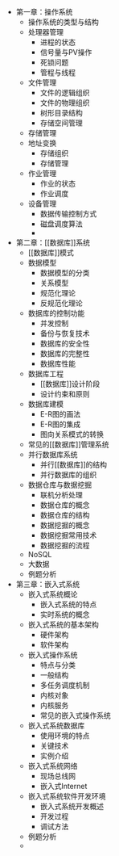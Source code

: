 - 第一章：操作系统
	- 操作系统的类型与结构
	- 处理器管理
		- 进程的状态
		- 信号量与PV操作
		- 死锁问题
		- 管程与线程
	- 文件管理
		- 文件的逻辑组织
		- 文件的物理组织
		- 树形目录结构
		- 存储空间管理
	- 存储管理
	- 地址变换
		- 存储组织
		- 存储管理
	- 作业管理
		- 作业的状态
		- 作业调度
	- 设备管理
		- 数据传输控制方式
		- 磁盘调度算法
		-
- 第二章：[[数据库]]系统
	- [[数据库]]模式
	- 数据模型
		- 数据模型的分类
		- 关系模型
		- 规范化理论
		- 反规范化理论
	- 数据库的控制功能
		- 并发控制
		- 备份与恢复技术
		- 数据库的安全性
		- 数据库的完整性
		- 数据库性能
	- 数据库工程
		- [[数据库]]设计阶段
		- 设计约束和原则
	- 数据库建模
		- E-R图的画法
		- E-R图的集成
		- 图向关系模式的转换
	- 常见的[[数据库]]管理系统
	- 并行数据库系统
		- 并行[[数据库]]的结构
		- 并行数据库的组织
	- 数据仓库与数据挖掘
		- 联机分析处理
		- 数据仓库的概念
		- 数据仓库的结构
		- 数据挖掘的概念
		- 数据挖掘常用技术
		- 数据挖掘的流程
	- NoSQL
	- 大数据
	- 例题分析
- 第三章：嵌入式系统
	- 嵌入式系统概论
		- 嵌入式系统的特点
		- 实时系统的概念
	- 嵌入式系统的基本架构
		- 硬件架构
		- 软件架构
	- 嵌入式操作系统
		- 特点与分类
		- 一般结构
		- 多任务调度机制
		- 内核对象
		- 内核服务
		- 常见的嵌入式操作系统
	- 嵌入式系统数据库
		- 使用环境的特点
		- 关键技术
		- 实例介绍
	- 嵌入式系统网络
		- 现场总线网
		- 嵌入式Internet
	- 嵌入式系统软件开发环境
		- 嵌入式系统开发概述
		- 开发过程
		- 调试方法
	- 例题分析
	-